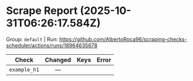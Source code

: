 # Scrape Report (2025-10-31T06:26:17.584Z)

Group: `default`  |  Run: https://github.com/AlbertoRoca96/scraping-checks-scheduler/actions/runs/18964635678

| Check | Changed | Keys | Error |
|---|:---:|:--|:--|
| `example_h1` | — |  |  |

